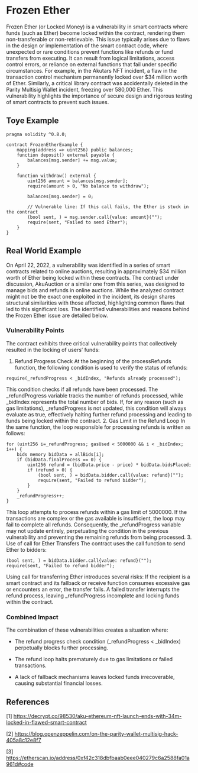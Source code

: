 # Frozen Ether
Frozen Ether (or Locked Money) is a vulnerability in smart contracts where funds (such as Ether) become locked within the contract, rendering them non-transferable or non-retrievable. This issue typically arises due to flaws in the design or implementation of the smart contract code, where unexpected or rare conditions prevent functions like refunds or fund transfers from executing. It can result from logical limitations, access control errors, or reliance on external functions that fail under specific circumstances. For example, in the Akutars NFT incident, a flaw in the transaction control mechanism permanently locked over $34 million worth of Ether. Similarly, a critical library contract was accidentally deleted in the Parity Multisig Wallet incident, freezing over 580,000 Ether. This vulnerability highlights the importance of secure design and rigorous testing of smart contracts to prevent such issues.

## Toye Example
```Solidity
pragma solidity ^0.8.0;

contract FrozenEtherExample {
    mapping(address => uint256) public balances;
    function deposit() external payable {
        balances[msg.sender] += msg.value;
    }

    function withdraw() external {
        uint256 amount = balances[msg.sender];
        require(amount > 0, "No balance to withdraw");

        balances[msg.sender] = 0;

        // Vulnerable line: If this call fails, the Ether is stuck in the contract
        (bool sent, ) = msg.sender.call{value: amount}("");
        require(sent, "Failed to send Ether");
    }
}
```
## Real World Example
On April 22, 2022, a vulnerability was identified in a series of smart contracts related to online auctions, resulting in approximately $34 million worth of Ether being locked within these contracts. The contract under discussion, AkuAuction or a similar one from this series, was designed to manage bids and refunds in online auctions. While the analyzed contract might not be the exact one exploited in the incident, its design shares structural similarities with those affected, highlighting common flaws that led to this significant loss. The identified vulnerabilities and reasons behind the Frozen Ether issue are detailed below.
### Vulnerability Points
The contract exhibits three critical vulnerability points that collectively resulted in the locking of users’ funds:

1. Refund Progress Check
At the beginning of the processRefunds function, the following condition is used to verify the status of refunds:
```Solidity
require(_refundProgress < _bidIndex, "Refunds already processed");
```
 This condition checks if all refunds have been processed. The _refundProgress variable tracks the number of refunds processed, while _bidIndex represents the total number of bids. If, for any reason (such as gas limitations), _refundProgress is not updated, this condition will always evaluate as true, effectively halting further refund processing and leading to funds being locked within the contract.
2. Gas Limit in the Refund Loop
In the same function, the loop responsible for processing refunds is written as follows:
```Solidity
for (uint256 i=_refundProgress; gasUsed < 5000000 && i < _bidIndex; i++) {
    bids memory bidData = allBids[i];
    if (bidData.finalProcess == 0) {
        uint256 refund = (bidData.price - price) * bidData.bidsPlaced;
        if (refund > 0) {
            (bool sent, ) = bidData.bidder.call{value: refund}("");
            require(sent, "Failed to refund bidder");
        }
    }
    _refundProgress++;
}
```
 This loop attempts to process refunds within a gas limit of 5000000. If the transactions are complex or the gas available is insufficient, the loop may fail to complete all refunds. Consequently, the _refundProgress variable may not update entirely, perpetuating the condition in the previous vulnerability and preventing the remaining refunds from being processed.
3. Use of call for Ether Transfers
The contract uses the call function to send Ether to bidders:
```Solidity
(bool sent, ) = bidData.bidder.call{value: refund}("");
require(sent, "Failed to refund bidder");
```
 Using call for transferring Ether introduces several risks:
If the recipient is a smart contract and its fallback or receive function consumes excessive gas or encounters an error, the transfer fails.
A failed transfer interrupts the refund process, leaving _refundProgress incomplete and locking funds within the contract.
### Combined Impact
The combination of these vulnerabilities creates a situation where:

- The refund progress check condition (_refundProgress < _bidIndex) perpetually blocks further processing.

- The refund loop halts prematurely due to gas limitations or failed transactions.
  
- A lack of fallback mechanisms leaves locked funds irrecoverable, causing substantial financial losses.

## References
[1]   https://decrypt.co/98530/aku-ethereum-nft-launch-ends-with-34m-locked-in-flawed-smart-contract

[2] https://blog.openzeppelin.com/on-the-parity-wallet-multisig-hack-405a8c12e8f7

[3] https://etherscan.io/address/0xf42c318dbfbaab0eee040279c6a2588fa01a961d#code

